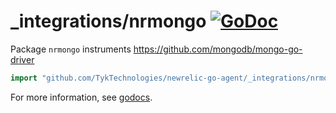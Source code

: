 # _integrations/nrmongo [![GoDoc](https://godoc.org/github.com/TykTechnologies/newrelic-go-agent/_integrations/nrmongo?status.svg)](https://godoc.org/github.com/TykTechnologies/newrelic-go-agent/_integrations/nrmongo)

Package `nrmongo` instruments https://github.com/mongodb/mongo-go-driver

```go
import "github.com/TykTechnologies/newrelic-go-agent/_integrations/nrmongo"
```

For more information, see
[godocs](https://godoc.org/github.com/TykTechnologies/newrelic-go-agent/_integrations/nrmongo).
